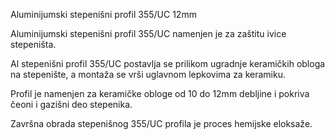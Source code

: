 Aluminijumski stepenišni profil 355/UC 12mm

Aluminijumski stepenišni profil 355/UC namenjen je za zaštitu ivice stepeništa.

Al stepenišni profil 355/UC postavlja se prilikom ugradnje keramičkih obloga na stepenište, a montaža se vrši uglavnom lepkovima za keramiku.

Profil je namenjen za keramičke obloge od 10 do 12mm debljine i pokriva čeoni i gazišni deo stepenika.

Završna obrada stepenišnog 355/UC profila je proces hemijske eloksaže.
